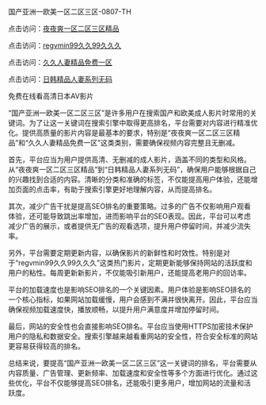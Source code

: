 国产亚洲一欧美一区二区三区-0807-TH

点击访问：<a href="https://heiliaoxwd5i8.pages.dev">夜夜爽一区二区三区精品</a>

点击访问：<a href="https://heiliaowt0d7p.pages.dev">regvmin99久久99久久久</a>

点击访问：<a href="https://heiliaowzu4ur.pages.dev">久久人妻精品免费一区</a>

点击访问：<a href="https://heiliaoll4qsx.pages.dev">日韩精品人妻系列无码</a>

免费在线看高清日本AV影片

“国产亚洲一欧美一区二区三区”是许多用户在搜索国产和欧美成人影片时常用的关键词。为了让这一关键词在搜索引擎中取得更高排名，平台需要对内容进行精准优化。提供高质量的影片内容是最基本的要求，特别是“夜夜爽一区二区三区精品”和“久久人妻精品免费一区”这类类别，需要确保视频内容完整且无删减。

首先，平台应当为用户提供高清、无删减的成人影片，涵盖不同的类型和风格。从“夜夜爽一区二区三区精品”到“日韩精品人妻系列无码”，确保用户能够根据自己的兴趣找到合适的内容。清晰的分类和准确的标签，不仅能提高用户体验，还能增加页面的点击率，有助于搜索引擎更好地理解内容，从而提高排名。

其次，减少广告干扰是提高SEO排名的重要策略。过多的广告不仅影响用户观看体验，还可能导致跳出率增加，进而影响平台的SEO表现。因此，平台可以考虑减少广告的展示，或者提供无广告的观看选项，提升用户停留时间，并减少流失率。

另外，平台需要定期更新内容，以确保影片的新鲜性和时效性。特别是对于“regvmin99久久99久久久”这类热门影片，定期更新能够保持网站的活跃度和用户的粘性。每周更新新影片，不仅能吸引新用户，还能提高老用户的回访率。

平台的加载速度也是影响SEO排名的一个关键因素。用户体验是影响SEO排名的一个核心指标，如果网站加载缓慢，用户会感到不满并很快离开。因此，平台应当确保视频加载速度快，播放顺畅，以提升用户满意度并增加停留时间。

最后，网站的安全性也会直接影响SEO排名。平台应当使用HTTPS加密技术保护用户的隐私和数据安全。搜索引擎越来越看重网站的安全性，符合安全标准的网站更容易获得较高的排名。

总结来说，要提高“国产亚洲一欧美一区二区三区”这一关键词的排名，平台需要从内容质量、广告管理、更新频率、加载速度和安全性等多个方面进行优化。通过这些优化，平台不仅能够提高SEO排名，还能吸引更多用户，增加网站的流量和活跃度。

<span style="display:none;">[Canonical link]( https://github.com/lh46166/7646 ）</span>
